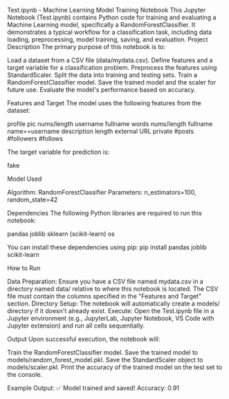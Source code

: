 Test.ipynb - Machine Learning Model Training Notebook
This Jupyter Notebook (Test.ipynb) contains Python code for training and evaluating a Machine Learning model, specifically a RandomForestClassifier. It demonstrates a typical workflow for a classification task, including data loading, preprocessing, model training, saving, and evaluation.
Project Description
The primary purpose of this notebook is to:

Load a dataset from a CSV file (data/mydata.csv).
Define features and a target variable for a classification problem.
Preprocess the features using StandardScaler.
Split the data into training and testing sets.
Train a RandomForestClassifier model.
Save the trained model and the scaler for future use.
Evaluate the model's performance based on accuracy.

Features and Target
The model uses the following features from the dataset:

profile pic
nums/length username
fullname words
nums/length fullname
name==username
description length
external URL
private
#posts
#followers
#follows

The target variable for prediction is:

fake

Model Used

Algorithm: RandomForestClassifier
Parameters: n_estimators=100, random_state=42

Dependencies
The following Python libraries are required to run this notebook:

pandas
joblib
sklearn (scikit-learn)
os

You can install these dependencies using pip:
pip install pandas joblib scikit-learn

How to Run

Data Preparation: Ensure you have a CSV file named mydata.csv in a directory named data/ relative to where this notebook is located. The CSV file must contain the columns specified in the "Features and Target" section.
Directory Setup: The notebook will automatically create a models/ directory if it doesn't already exist.
Execute: Open the Test.ipynb file in a Jupyter environment (e.g., JupyterLab, Jupyter Notebook, VS Code with Jupyter extension) and run all cells sequentially.

Output
Upon successful execution, the notebook will:

Train the RandomForestClassifier model.
Save the trained model to models/random_forest_model.pkl.
Save the StandardScaler object to models/scaler.pkl.
Print the accuracy of the trained model on the test set to the console.

Example Output:
✅ Model trained and saved! Accuracy: 0.91

